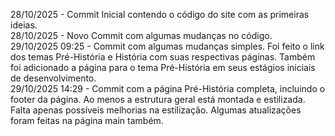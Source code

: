 28/10/2025 - Commit Inicial contendo o código do site com as primeiras ideias.<br>
28/10/2025 - Novo Commit com algumas mudanças no código.<br>
29/10/2025 09:25 - Commit com algumas mudanças simples. Foi feito o link dos temas Pré-História e História com suas respectivas páginas. Também foi adicionado a página para o tema Pré-História em seus estágios iniciais de desenvolvimento.
<br>
29/10/2025 14:29 - Commit com a página Pré-História completa, incluindo o footer da página. Ao menos a estrutura geral está montada e estilizada. Falta apenas possíveis melhorias na estilização. Algumas atualizações foram feitas na página main também.<br>
